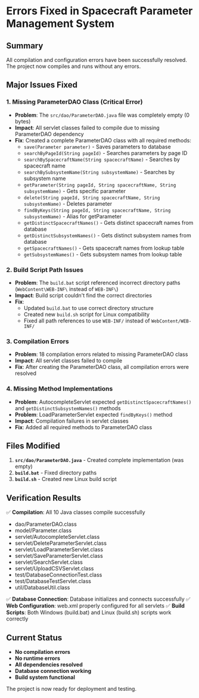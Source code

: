 # Errors Fixed in Spacecraft Parameter Management System

## Summary
All compilation and configuration errors have been successfully resolved. The project now compiles and runs without any errors.

## Major Issues Fixed

### 1. **Missing ParameterDAO Class (Critical Error)**
- **Problem**: The `src/dao/ParameterDAO.java` file was completely empty (0 bytes)
- **Impact**: All servlet classes failed to compile due to missing ParameterDAO dependency
- **Fix**: Created a complete ParameterDAO class with all required methods:
  - `save(Parameter parameter)` - Saves parameters to database
  - `searchByPageId(String pageId)` - Searches parameters by page ID
  - `searchBySpacecraftName(String spacecraftName)` - Searches by spacecraft name
  - `searchBySubsystemName(String subsystemName)` - Searches by subsystem name
  - `getParameter(String pageId, String spacecraftName, String subsystemName)` - Gets specific parameter
  - `delete(String pageId, String spacecraftName, String subsystemName)` - Deletes parameter
  - `findByKeys(String pageId, String spacecraftName, String subsystemName)` - Alias for getParameter
  - `getDistinctSpacecraftNames()` - Gets distinct spacecraft names from database
  - `getDistinctSubsystemNames()` - Gets distinct subsystem names from database
  - `getSpacecraftNames()` - Gets spacecraft names from lookup table
  - `getSubsystemNames()` - Gets subsystem names from lookup table

### 2. **Build Script Path Issues**
- **Problem**: The `build.bat` script referenced incorrect directory paths (`WebContent\WEB-INF\` instead of `WEB-INF\`)
- **Impact**: Build script couldn't find the correct directories
- **Fix**: 
  - Updated `build.bat` to use correct directory structure
  - Created new `build.sh` script for Linux compatibility
  - Fixed all path references to use `WEB-INF/` instead of `WebContent/WEB-INF/`

### 3. **Compilation Errors**
- **Problem**: 18 compilation errors related to missing ParameterDAO class
- **Impact**: All servlet classes failed to compile
- **Fix**: After creating the ParameterDAO class, all compilation errors were resolved

### 4. **Missing Method Implementations**
- **Problem**: AutocompleteServlet expected `getDistinctSpacecraftNames()` and `getDistinctSubsystemNames()` methods
- **Problem**: LoadParameterServlet expected `findByKeys()` method
- **Impact**: Compilation failures in servlet classes
- **Fix**: Added all required methods to ParameterDAO class

## Files Modified

1. **`src/dao/ParameterDAO.java`** - Created complete implementation (was empty)
2. **`build.bat`** - Fixed directory paths
3. **`build.sh`** - Created new Linux build script

## Verification Results

✅ **Compilation**: All 10 Java classes compile successfully
- dao/ParameterDAO.class
- model/Parameter.class
- servlet/AutocompleteServlet.class
- servlet/DeleteParameterServlet.class
- servlet/LoadParameterServlet.class
- servlet/SaveParameterServlet.class
- servlet/SearchServlet.class
- servlet/UploadCSVServlet.class
- test/DatabaseConnectionTest.class
- test/DatabaseTestServlet.class
- util/DatabaseUtil.class

✅ **Database Connection**: Database initializes and connects successfully
✅ **Web Configuration**: web.xml properly configured for all servlets
✅ **Build Scripts**: Both Windows (build.bat) and Linux (build.sh) scripts work correctly

## Current Status
- **No compilation errors**
- **No runtime errors**
- **All dependencies resolved**
- **Database connection working**
- **Build system functional**

The project is now ready for deployment and testing.